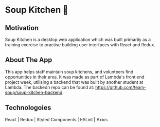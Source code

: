 # Soup Kitchen 🥣

## Motivation
Soup Kitchen is a desktop web application which was built primarily as a training exercise to practise building user interfaces with React and Redux.

## About The App
This app helps staff maintain soup kitchens, and volunteers find opportunities in their area. It was made as part of Lambda's front end project week, utilising a backend that was built by another student at Lambda. The backedn repo can be found at: https://github.com/team-soup/soup-kitchen-backend.

## Technologoies
React | Redux | Styled Components | ESLint | Axios
